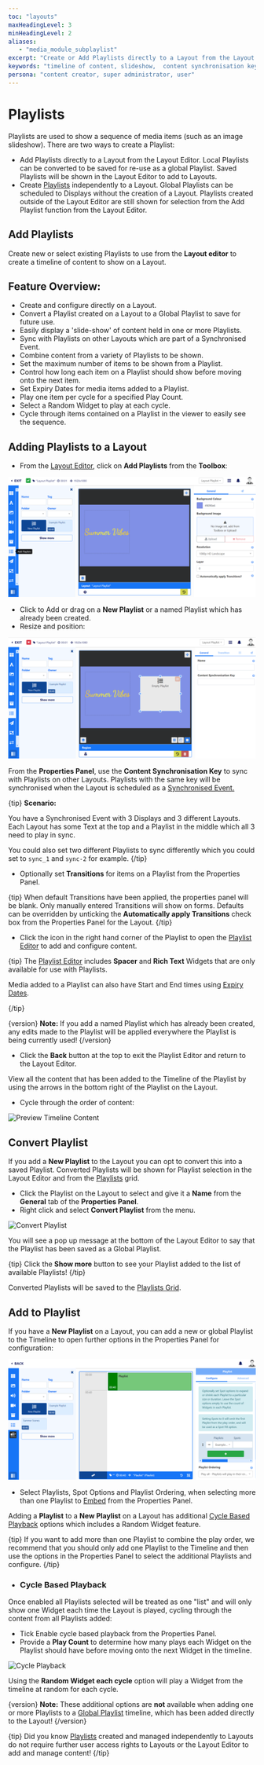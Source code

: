 ```yaml
---
toc: "layouts"
maxHeadingLevel: 3
minHeadingLevel: 2
aliases: 
   - "media_module_subplaylist"   
excerpt: "Create or Add Playlists directly to a Layout from the Layout Editor"
keywords: "timeline of content, slideshow,  content synchronisation key, adding playlists to a layout, convert playlist, saved playlist, cycle based playback, random widget"
persona: "content creator, super administrator, user"
---
```


# Playlists

Playlists are used to show a sequence of media items (such as an image slideshow). There are two ways to create a Playlist:

- Add Playlists directly to a Layout from the Layout Editor. Local Playlists can be converted to be saved for re-use as a global Playlist. Saved Playlists will be shown in the Layout Editor to add to Layouts.
- Create [Playlists](media_playlists.html#content-creating-a-playlist) independently to a Layout. Global Playlists can be scheduled to Displays without the creation of a Layout. Playlists created outside of the Layout Editor are still shown for selection from the Add Playlist function from the Layout Editor.

## Add Playlists

Create new or select existing Playlists to use from the **Layout editor** to create a timeline of content to show on a Layout.

## Feature Overview:

- Create and configure directly on a Layout.
- Convert a Playlist created on a Layout to a Global Playlist to save for future use.
- Easily display a 'slide-show' of content held in one or more Playlists.
- Sync with Playlists on other Layouts which are part of a Synchronised Event.
- Combine content from a variety of Playlists to be shown.
- Set the maximum number of items to be shown from a Playlist.
- Control how long each item on a Playlist should show before moving onto the next item.
- Set Expiry Dates for media items added to a Playlist.
- Play one item per cycle for a specified Play Count.
- Select a Random Widget to play at each cycle.
- Cycle through items contained on a Playlist in the viewer to easily see the sequence.

## Adding Playlists to a Layout

- From the [Layout Editor](layouts_editor), click on **Add Playlists** from the **Toolbox**:

![Add Playlists](img/v4.1_layouts_editor_add_playlists.png)

- Click to Add or drag on a **New Playlist** or a named Playlist which has already been created.
- Resize and position:

![Content Synchronisation Key](img/v4.1_layouts_editor_synchronisation_key.png)



From the **Properties Panel**, use the **Content Synchronisation Key** to sync with Playlists on other Layouts. Playlists with the same key will be synchronised when the Layout is scheduled as a [Synchronised Event.](scheduling_events.html#content-synchronised-events)

{tip}
**Scenario:**

You have a Synchronised Event with 3 Displays and 3 different Layouts. Each Layout has some Text at the top and a Playlist in the middle which all 3 need to play in sync. 

You could also set two different Playlists to sync differently which you could set to `sync_1` and `sync-2` for example.
{/tip}

- Optionally set **Transitions** for items on a Playlist from the Properties Panel.

{tip}
When default Transitions have been applied, the properties panel will be blank. Only manually entered Transitions will show on forms.
Defaults can be overridden by unticking the **Automatically apply Transitions** check box from the Properties Panel for the Layout.
{/tip}

- Click the icon in the right hand corner of the Playlist to open the [Playlist Editor](media_playlists.html#content-playlist-editor) to add and configure content.

{tip}
The [Playlist Editor](media_playlists.html#content-playlist-editor) includes **Spacer** and **Rich Text** Widgets that are only available for use with Playlists.

Media added to a Playlist can also have Start and End times using [Expiry Dates](media_playlists.html#content-widget-expiry-dates).

{/tip}

{version}
**Note:** If you add a named Playlist which has already been created, any edits made to the Playlist will be applied everywhere the Playlist is being currently used!
{/version}

- Click the **Back** button at the top to exit the Playlist Editor and return to the Layout Editor.

View all the content that has been added to the Timeline of the Playlist by using the arrows in the bottom right of the Playlist on the Layout.

- Cycle through the order of content:

![Preview Timeline Content](img/v4.1_layouts_editor_playlists_preview_content.png)

## Convert Playlist

If you add a **New Playlist** to the Layout you can opt to convert this into a saved Playlist. Converted Playlists will be shown for Playlist selection in the Layout Editor and from the [Playlists](media_playlists.html#content-playlists-grid) grid.

- Click the Playlist on the Layout to select and give it a **Name** from the **General** tab of the **Properties Panel**.
- Right click and select **Convert Playlist** from the menu.

![Convert Playlist](img/v4.1_layouts_editor_convert_playlist.png)


You will see a pop up message at the bottom of the Layout Editor to say that the Playlist has been saved as a Global Playlist.

{tip}
Click the **Show more** button to see your Playlist added to the list of available Playlists!
{/tip}

Converted Playlists will be saved to the [Playlists Grid](media_playlists.html#content-playlist-grid).

## Add to Playlist

If you have a **New Playlist** on a Layout, you can add a new or global Playlist to the Timeline to open further options in the Properties Panel for configuration:

![Playlist Spots](img/v4.1_layouts_editor_playlist_spots.png)

- Select Playlists, Spot Options and Playlist Ordering, when selecting more than one Playlist to [Embed](media_playlists.html#content-embedding-playlists) from the Properties Panel.

Adding a **Playlist** to a **New Playlist** on a Layout has additional [Cycle Based Playback](layouts_editor_playlists.html#content-cycle-based-playback) options which includes a Random Widget feature.

{tip}
If you want to add more than one Playlist to combine the play order, we recommend that you should only add one Playlist to the Timeline and then use the options in the Properties Panel to select the additional Playlists and configure.
{/tip}

- ### Cycle Based Playback

Once enabled all Playlists selected will be treated as one "list" and will only show one Widget each time the Layout is played, cycling through the content from all Playlists added:

- Tick Enable cycle based playback from the Properties Panel.
- Provide a **Play Count** to determine how many plays each Widget on the Playlist should have before moving onto the next Widget in the timeline.

![Cycle Playback](img/v4.1_layouts_editor_playlist_cycle_playback.png)



Using the **Random Widget each cycle** option will play a Widget from the timeline at random for each cycle.

{version}
**Note:** These additional options are **not** available when adding one or more Playlists to a [Global Playlist](media_playlists.html#content-feature-overview) timeline, which has been added directly to the Layout!
{/version}

{tip}
Did you know [Playlists](media_playlists.html) created and managed independently to Layouts do not require further user access rights to Layouts or the Layout Editor to add and manage content! 
{/tip}
